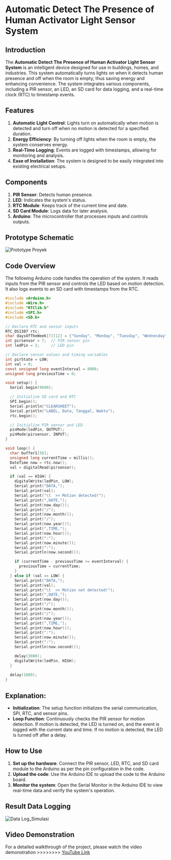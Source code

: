# Automatic Detect The Presence of Human Activator Light Sensor System

## Introduction

The **Automatic Detect The Presence of Human Activator Light Sensor System** is an intelligent device designed for use in buildings, homes, and industries. This system automatically turns lights on when it detects human presence and off when the room is empty, thus saving energy and enhancing convenience. The system integrates various components, including a PIR sensor, an LED, an SD card for data logging, and a real-time clock (RTC) to timestamp events.

## Features

1. **Automatic Light Control**: Lights turn on automatically when motion is detected and turn off when no motion is detected for a specified duration.
2. **Energy Efficiency**: By turning off lights when the room is empty, the system conserves energy.
3. **Real-Time Logging**: Events are logged with timestamps, allowing for monitoring and analysis.
4. **Ease of Installation**: The system is designed to be easily integrated into existing electrical setups.

## Components

1. **PIR Sensor**: Detects human presence.
2. **LED**: Indicates the system's status.
3. **RTC Module**: Keeps track of the current time and date.
4. **SD Card Module**: Logs data for later analysis.
5. **Arduino**: The microcontroller that processes inputs and controls outputs.

## Prototype Schematic
![Prototype Proyek](https://github.com/Alfanfuad/Automatic-Detect-The-Present-of-Human-Activator-Light-Sensor-System/assets/71118100/1b7d2570-68a2-4715-ba64-6b0a240bd24f)


## Code Overview

The following Arduino code handles the operation of the system. It reads inputs from the PIR sensor and controls the LED based on motion detection. It also logs events to an SD card with timestamps from the RTC.

```c
#include <Arduino.h>
#include <Wire.h>
#include "RTClib.h"
#include <SPI.h>
#include <SD.h>

// Declare RTC and sensor inputs
RTC_DS1307 rtc;
char daysOfTheWeek[7][12] = {"Sunday", "Monday", "Tuesday", "Wednesday", "Thursday", "Friday", "Saturday"};
int pirsensor = 7;  // PIR sensor pin
int ledPin = 2;     // LED pin

// Declare sensor values and timing variables
int pirState = LOW; 
int val = 0;                   
const unsigned long eventInterval = 8000;
unsigned long previousTime = 0;

void setup() {
  Serial.begin(9600);

  // Initialize SD card and RTC
  SPI.begin();
  Serial.println("CLEARSHEET");
  Serial.println("LABEL, Data, Tanggal, Waktu");
  rtc.begin();

  // Initialize PIR sensor and LED
  pinMode(ledPin, OUTPUT);
  pinMode(pirsensor, INPUT);
}

void loop() {
  char buffer1[56];
  unsigned long currentTime = millis();
  DateTime now = rtc.now();
  val = digitalRead(pirsensor);

  if (val == HIGH) {
    digitalWrite(ledPin, LOW);
    Serial.print("DATA,");
    Serial.print(val);
    Serial.print("\t  >> Motion detected!");
    Serial.print(",DATE,");
    Serial.print(now.day());
    Serial.print("/");
    Serial.print(now.month());
    Serial.print("/");
    Serial.print(now.year());
    Serial.print(",TIME,");
    Serial.print(now.hour());
    Serial.print(":");
    Serial.print(now.minute());
    Serial.print(":");
    Serial.println(now.second());

    if (currentTime - previousTime >= eventInterval) {
      previousTime = currentTime;
    }
  } else if (val == LOW) {
    Serial.print("DATA,");
    Serial.print(val);
    Serial.print("\t  >> Motion not detected!");
    Serial.print(",DATE,");
    Serial.print(now.day());
    Serial.print("/");
    Serial.print(now.month());
    Serial.print("/");
    Serial.print(now.year());
    Serial.print(",TIME,");
    Serial.print(now.hour());
    Serial.print(":");
    Serial.print(now.minute());
    Serial.print(":");
    Serial.println(now.second());

    delay(3000);
    digitalWrite(ledPin, HIGH);
  }
  
  delay(1000);
}
```

## Explanation:
- **Initialization**: The setup function initializes the serial communication, SPI, RTC, and sensor pins.
- **Loop Function**: Continuously checks the PIR sensor for motion detection. If motion is detected, the LED is turned on, and the event is logged with the current date and time. If no motion is detected, the LED is turned off after a delay.

## How to Use
1. **Set up the hardware**: Connect the PIR sensor, LED, RTC, and SD card module to the Arduino as per the pin configuration in the code.
2. **Upload the code**: Use the Arduino IDE to upload the code to the Arduino board.
3. **Monitor the system**: Open the Serial Monitor in the Arduino IDE to view real-time data and verify the system's operation.

## Result Data Logging
![Data Log_Simulasi](https://github.com/Alfanfuad/Automatic-Detect-The-Present-of-Human-Activator-Light-Sensor-System/assets/71118100/a2c387c4-68ef-4a48-a6c6-7748f9d8c747)

## Video Demonstration
For a detailed walkthrough of the project, please watch the video demonstration >>>>>>>> [YouTube Link](https://youtu.be/PIXv2q5NlKo)
